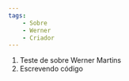 ```yaml
---
tags:
    - Sobre
    - Werner 
    - Criador
---
```


1. Teste de sobre Werner Martins
2. Escrevendo código